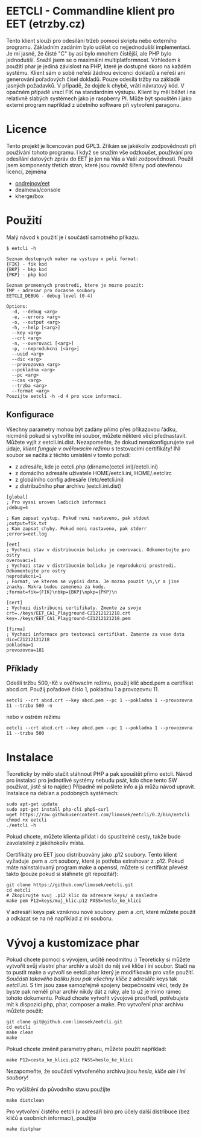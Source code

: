 
# EETCLI - Commandline klient pro EET (etrzby.cz)

Tento klient slouží pro odesílání tržeb pomocí skriptu nebo externího programu. Základním zadáním bylo udělat co nejjednodušší implementaci. 
Je mi jasné, že čisté "C" by asi bylo mnohem čistější, ale PHP bylo jednodušší. 
Snažil jsem se o maximální multiplatformnost. Vzhledem k použití phar je jediná závislost na PHP, které je dostupné skoro na každém systému.
Klient sám o sobě neřeší žádnou evicenci dokladů a neřeší ani generování pořadových čísel dokladů. Pouze odesílá tržby na základě jasných požadavků.
V případě, že dojde k chybě, vrátí návratový kód. V opačném případě vrací FIK na standardním výstupu.
Klient by měl běžet i na relativně slabých systémech jako je raspberry PI. Může být spouštěn i jako externí program například z účetního software při vytvoření paragonu.

# Licence

Tento projekt je licencován pod GPL3. Zříkám se jakékoliv zodpovědnosti při používání tohoto programu.
I když se snažím vše odzkoušet, používání pro odesílání datových zpráv do EET je jen na Vás a Vaší zodpovědnosti.
Použil jsem komponenty třetích stran, které jsou rovněž šířeny pod otevřenou licencí, zejména
* [ondrejnov/eet](https://github.com/ondrejnov/eet)
* dealnews/console
* kherge/box

# Použití
Malý návod k použití je i součástí samotného příkazu.
```
$ eetcli -h

Seznam dostupnych maker na vystupu v poli format:
{FIK} - fik kod
{BKP} - bkp kod
{PKP} - pkp kod

Seznam promennych prostredi, ktere je mozno pouzit:
TMP - adresar pro docasne soubory
EETCLI_DEBUG - debug level (0-4)

Options:
  -d, --debug <arg>       
  -e, --errors <arg>      
  -o, --output <arg>      
  -h, --help [<arg>]      
  --key <arg>             
  --crt <arg>             
  -n, --overovaci [<arg>] 
  -p, --neprodukcni [<arg>] 
  --uuid <arg>            
  --dic <arg>             
  --provozovna <arg>      
  --pokladna <arg>        
  --pc <arg>              
  --cas <arg>             
  --trzba <arg>           
  --format <arg>          
Pouzijte eetcli -h -d 4 pro vice informaci.
```

## Konfigurace
Všechny parametry mohou být zadány přímo přes příkazovou řádku, nicméně pokud si vytvoříte ini soubor, můžete některé věci přednastavit.
Můžete vyjít z eetcli.ini.dist. Nezapomeňte, že dokud nenakonfigurujete své údaje, *klient funguje v ověřovacím režimu* s testovacími certifikáty!
INI soubor se načítá z těchto umístění v tomto pořadí:
* z adresáře, kde je eetcli.php (dirname(eetcli.ini)/eetcli.ini)
* z domácího adresáře uživatele  HOME/eetcli.ini, HOME/.eetclirc
* z globálního config adresáře (/etc/eetcli.ini)
* z distribučního phar archivu (eetcli.ini.dist)
```
[global]
; Pro vyssi uroven ladicich informaci
;debug=4

; Kam zapsat vystup. Pokud neni nastaveno, pak stdout
;output=fik.txt
; Kam zapsat chyby. Pokud neni nastaveno, pak stderr
;errors=eet.log

[eet]
; Vychozi stav v distribucnim balicku je overovaci. Odkomentujte pro ostry
overovaci=1
; Vychozi stav v distribucnim balicku je neprodukcni prostredi. Odkomentujte pro ostry
neprodukcni=1
; Format, ve kterem se vypisi data. Je mozno pouzit \n,\r a jine znacky. Makra budou zamenena za kody. 
;format=fik={FIK}\nbkp={BKP}\npkp={PKP}\n

[cert]
; Vychozi distribucni certifikaty. Zmente za svoje
crt=./keys/EET_CA1_Playground-CZ1212121218.crt
key=./keys/EET_CA1_Playground-CZ1212121218.pem

[firma]
; Vychozi informace pro testovaci certifikat. Zamente za vase data
dic=CZ1212121218
pokladna=1
provozovna=181
```

## Příklady
Odešli tržbu 500,-Kč v ověřovacím režimu, použij klíč abcd.pem a certifikat abcd.crt. Použij pořadové číslo 1, pokladnu 1 a provozovnu 11.
```
eetcli --crt abcd.crt --key abcd.pem --pc 1 --pokladna 1 --provozovna 11 --trzba 500 -n
```
nebo v ostrém režimu
```
eetcli --crt abcd.crt --key abcd.pem --pc 1 --pokladna 1 --provozovna 11 --trzba 500
```

# Instalace

Teoreticky by mělo stačit stáhnout PHP a pak spouštět přímo eetcli. Návod pro instalaci pro jednotlivé systémy nebudu psát, kdo chce tento SW používat, jistě si to najde:)
Případně mi pošlete info a já můžu návod upravit.
Instalace na debian a podobných systémech:

```
sudo apt-get update
sudo apt-get install php-cli php5-curl
wget https://raw.githubusercontent.com/limosek/eetcli/0.2/bin/eetcli
chmod +x eetcli
./eetcli -h
```
Pokud chcete, můžete klienta přidat i do spustitelné cesty, takže bude zavolatelný z jakéhokoliv místa. 

Certifikáty pro EET jsou distribuovány jako .p12 soubory. Tento klient vyžaduje .pem a .crt soubory, které je potřeba extrahovar z .p12.
Pokud máte nainstalovaný program make a openssl, můžete si certifikát převést takto (pouze pokud si stáhnete git repozitář):
```
git clone https://github.com/limosek/eetcli.git
cd eetcli
# Zkopirujte svuj .p12 klic do adresare keys/ a nasledne
make pem P12=keys/muj_klic.p12 PASS=heslo_ke_klici 
```
V adresáři keys pak vzniknou nové soubory .pem a .crt, které můžete použít a odkázat se na ně například z ini souboru.

# Vývoj a kustomizace phar

Pokud chcete pomoci s vývojem, určitě neodmítnu :) 
Teoreticky si můžete vytvořit svůj vlastní phar archív a uložit do něj své klíče i ini soubor.
Stačí na to pustit make a vytvoří se eetcli.phar který je modifikován pro
vaše použití. *Součástí takového balíku jsou pak všechny klíče* z adresáře
keys tak  *eetcli.ini*. S tím jsou zase samozřejmě spojeny bezpečnostní věci, tedy že byste pak neměli phar archív nikdy dát z ruky, ale to už je mimo rámec tohoto dokumentu.
Pokud chcete vytvořit vývojové prostředí, potřebujete mít k dispozici php, phar, composer a make. Pro vytvoření phar archivu můžete použít:
```
git clone git@github.com:limosek/eetcli.git
cd eetcli
make clean
make
```

Pokud chcete změnit parametry pharu, můžete použít například:
```
make P12=cesta_ke_klici.p12 PASS=heslo_ke_klici 
```
Nezapomeňte, že součástí vytvořeného archivu jsou  *hesla, klíče ale i ini soubory*!

Pro vyčištění do původního stavu použijte
```
make distclean
```

Pro vytvoření čistého eetcli (v adresáři bin) pro účely další distribuce (bez klíčů a
osobních informací), použijte 
```
make distphar
```
